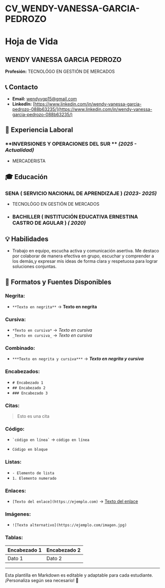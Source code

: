 # CV_WENDY-VANESSA-GARCIA-PEDROZO 
# Hoja de Vida

##  WENDY VANESSA GARCIA PEDROZO 
**Profesión:** TECNOLÓGO EN GESTIÓN DE MERCADOS 

## 📞 Contacto
- **Email:** [wendyvgp15@gmail.com](mailto:wendyvgp15@gmail.com)
- **LinkedIn:** [https://www.linkedin.com/in/wendy-vanessa-garcia-pedrozo-088b63235/](https://www.linkedin.com/in/wendy-vanessa-garcia-pedrozo-088b63235/)

## 🏢 Experiencia Laboral
### **INVERSIONES Y OPERACIONES DEL SUR ** _(2025 - Actualidad)_
- MERCADERISTA 

## 🎓 Educación
### **SENA ( SERVICIO NACIONAL DE APRENDIZAJE )** _(2023- 2025)_
- TECNOLÓGO EN GESTIÓN DE MERCADOS
- ### **BACHILLER  ( INSTITUCIÓN EDUCATIVA ERNESTINA CASTRO DE AGULAR  )** _( 2020)_

## 💡 Habilidades
- Trabajo en equipo, escucha activa y comunicación asertiva. Me destaco por colaborar de manera efectiva en grupo, escuchar y comprender a los demás,y expresar mis ideas de forma clara y respetuosa para lograr soluciones conjuntas.



## 🎨 Formatos y Fuentes Disponibles

### **Negrita:**
- `**Texto en negrita**` → **Texto en negrita**

### **Cursiva:**
- `*Texto en cursiva*` → *Texto en cursiva*
- `_Texto en cursiva_` → _Texto en cursiva_

### **Combinado:**
- `***Texto en negrita y cursiva***` → ***Texto en negrita y cursiva***

### **Encabezados:**
- `# Encabezado 1`
- `## Encabezado 2`
- `### Encabezado 3`

### **Citas:**
> Esto es una cita

### **Código:**
- `` `código en línea` `` → `código en línea`
- ```
  Código en bloque
  ```

### **Listas:**
- `- Elemento de lista`
- `1. Elemento numerado`

### **Enlaces:**
- `[Texto del enlace](https://ejemplo.com)` → [Texto del enlace](https://ejemplo.com)

### **Imágenes:**
- `![Texto alternativo](https://ejemplo.com/imagen.jpg)`

### **Tablas:**
| Encabezado 1 | Encabezado 2 |
|-------------|-------------|
| Dato 1     | Dato 2      |

---

Esta plantilla en Markdown es editable y adaptable para cada estudiante. ¡Personaliza según sea necesario! 🎯

